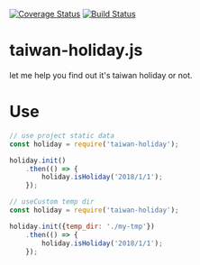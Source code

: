 [![Coverage Status](https://coveralls.io/repos/github/ensky/taiwan-holiday.js/badge.svg?branch=master)](https://coveralls.io/github/ensky/taiwan-holiday.js?branch=master)
[![Build Status](https://api.travis-ci.org/ensky/taiwan-holiday.js.svg?branch=master)](https://travis-ci.org/ensky/taiwan-holiday.js)

# taiwan-holiday.js
let me help you find out it's taiwan holiday or not.

# Use
```javascript
// use project static data
const holiday = require('taiwan-holiday');

holiday.init()
	.then(() => {
		holiday.isHoliday('2018/1/1');
	});
```


```javascript
// useCustom temp dir
const holiday = require('taiwan-holiday');

holiday.init({temp_dir: './my-tmp'})
	.then(() => {
		holiday.isHoliday('2018/1/1');
	});
```
